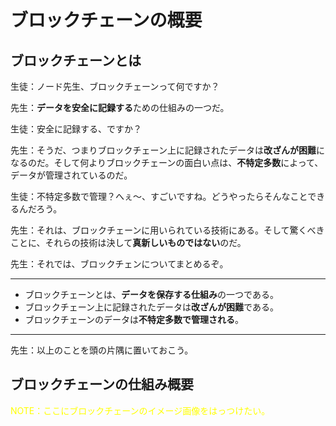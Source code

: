# ブロックチェーンの概要

## ブロックチェーンとは

生徒：ノード先生、ブロックチェーンって何ですか？

先生：<strong>データを安全に記録する</strong>ための仕組みの一つだ。

生徒：安全に記録する、ですか？

先生：そうだ、つまりブロックチェーン上に記録されたデータは**改ざんが困難**になるのだ。そして何よりブロックチェーンの面白い点は、**不特定多数**によって、データが管理されているのだ。

生徒：不特定多数で管理？へぇ〜、すごいですね。どうやったらそんなことできるんだろう。

先生：それは、ブロックチェーンに用いられている技術にある。そして驚くべきことに、それらの技術は決して**真新しいものではない**のだ。

先生：それでは、ブロックチェンについてまとめるぞ。

***
* ブロックチェーンとは、<strong>データを保存する仕組み</strong>の一つである。
* ブロックチェーン上に記録されたデータは<strong>改ざんが困難</strong>である。
* ブロックチェーンのデータは<strong>不特定多数で管理される</strong>。
***

先生：以上のことを頭の片隅に置いておこう。

## ブロックチェーンの仕組み概要
<span style="color:yellow;">NOTE：ここにブロックチェーンのイメージ画像をはっつけたい。</span>

